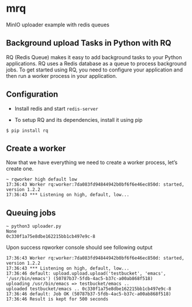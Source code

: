 # mrq
MinIO uploader example with redis queues

## Background upload Tasks in Python with RQ
RQ (Redis Queue) makes it easy to add background tasks to your Python applications. RQ uses a Redis database as a queue to process background jobs. To get started using RQ, you need to configure your application and then run a worker process in your application.

## Configuration

- Install redis and start `redis-server`

- To setup RQ and its dependencies, install it using pip

```
$ pip install rq
```

## Create a worker
Now that we have everything we need to create a worker process, let’s create one.

```
~ rqworker high default low
17:36:43 Worker rq:worker:7da083fd94844942b0bf6f6e46ec850d: started, version 1.2.2
17:36:43 *** Listening on high, default, low...
```

## Queuing jobs
```
~ python3 uploader.py
None
0c330f1a75e8dbe162215bb1cb497e9c-8
```

Upon success rqworker console should see following output
```
17:36:43 Worker rq:worker:7da083fd94844942b0bf6f6e46ec850d: started, version 1.2.2
17:36:43 *** Listening on high, default, low...
17:36:46 default: upload.upload.upload('testbucket', 'emacs', '/usr/bin/emacs') (50787b37-5fdb-4ac5-b37c-a00ab868f518)
uploading /usr/bin/emacs => testbucket/emacs ..
uploaded testbucket/emacs .. 0c330f1a75e8dbe162215bb1cb497e9c-8
17:36:46 default: Job OK (50787b37-5fdb-4ac5-b37c-a00ab868f518)
17:36:46 Result is kept for 500 seconds
```
